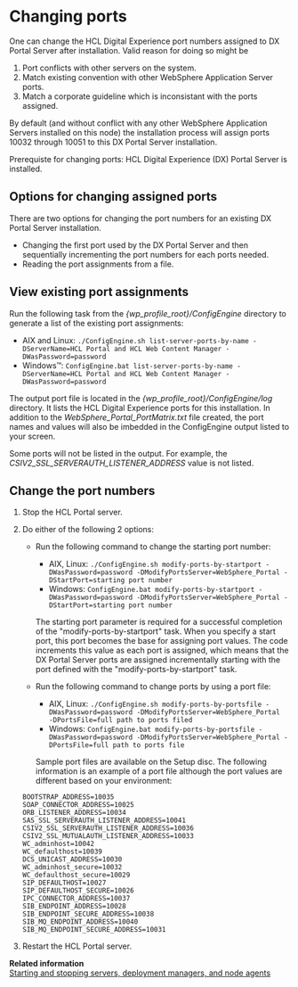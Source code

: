 # Changing ports

One can change the HCL Digital Experience port numbers assigned to DX Portal Server after installation.
Valid reason for doing so might be

1. Port conflicts with other servers on the system.
2. Match existing convention with other WebSphere Application Server ports.
3. Match a corporate guideline which is inconsistant with the ports assigned.

By default (and without conflict with any other WebSphere Application Servers installed on this node) the installation process will assign ports 10032 through 10051 to this DX Portal Server installation.

Prerequiste for changing ports: HCL Digital Experience (DX) Portal Server is installed.

## Options for changing assigned ports
There are two options for changing the port numbers for an existing DX Portal Server installation.

* Changing the first port used by the DX Portal Server and then sequentially incrementing the port numbers for each ports needed.
* Reading the port assignments from a file.

## View existing port assignments
Run the following task from the *{wp_profile_root}/ConfigEngine* directory to generate a list of the existing port assignments:

* AIX and Linux: `./ConfigEngine.sh list-server-ports-by-name -DServerName=HCL Portal and HCL Web Content Manager -DWasPassword=password`
* Windows™: `ConfigEngine.bat list-server-ports-by-name -DServerName=HCL Portal and HCL Web Content Manager -DWasPassword=password`

The output port file is located in the *{wp_profile_root}/ConfigEngine/log* directory. 
It lists the HCL Digital Experience ports for this installation.
In addition to the *WebSphere_Portal_PortMatrix.txt* file created, the port names and values will also be imbedded in the ConfigEngine output listed to your screen.

Some ports will not be listed in the output. 
For example, the *CSIV2_SSL_SERVERAUTH_LISTENER_ADDRESS* value is not listed.

## Change the port numbers
1. Stop the HCL Portal server.
2. Do either of the following 2 options:  

	* Run the following command to change the starting port number:  

		* AIX, Linux: `./ConfigEngine.sh modify-ports-by-startport -DWasPassword=password -DModifyPortsServer=WebSphere_Portal -DStartPort=starting port number`
		* Windows: `ConfigEngine.bat modify-ports-by-startport -DWasPassword=password -DModifyPortsServer=WebSphere_Portal -DStartPort=starting port number`

		The starting port parameter is required for a successful completion of the "modify-ports-by-startport" task.  When you specify a start port, this port becomes the base for assigning port values.  The code increments this value as each port is assigned, which means that the DX Portal Server ports are assigned incrementally starting with the port defined with the "modify-ports-by-startport" task.  

	* Run the following command to change ports by using a port file:  

		* AIX, Linux: `./ConfigEngine.sh modify-ports-by-portsfile -DWasPassword=password -DModifyPortsServer=WebSphere_Portal  -DPortsFile=full path to ports filed`
		* Windows: `ConfigEngine.bat modify-ports-by-portsfile -DWasPassword=password -DModifyPortsServer=WebSphere_Portal -DPortsFile=full path to ports file`

		Sample port files are available on the Setup disc. The following information is an example of a port file although the port values are different based on your environment:

	```
	BOOTSTRAP_ADDRESS=10035
	SOAP_CONNECTOR_ADDRESS=10025
	ORB_LISTENER_ADDRESS=10034 
	SAS_SSL_SERVERAUTH_LISTENER_ADDRESS=10041
	CSIV2_SSL_SERVERAUTH_LISTENER_ADDRESS=10036
	CSIV2_SSL_MUTUALAUTH_LISTENER_ADDRESS=10033
	WC_adminhost=10042
	WC_defaulthost=10039
	DCS_UNICAST_ADDRESS=10030
	WC_adminhost_secure=10032
	WC_defaulthost_secure=10029
	SIP_DEFAULTHOST=10027
	SIP_DEFAULTHOST_SECURE=10026
	IPC_CONNECTOR_ADDRESS=10037
	SIB_ENDPOINT_ADDRESS=10028
	SIB_ENDPOINT_SECURE_ADDRESS=10038
	SIB_MQ_ENDPOINT_ADDRESS=10040
	SIB_MQ_ENDPOINT_SECURE_ADDRESS=10031
	```

3. Restart the HCL Portal server.  

**Related information**  
[Starting and stopping servers, deployment managers, and node agents](../manage/stopstart.md)

